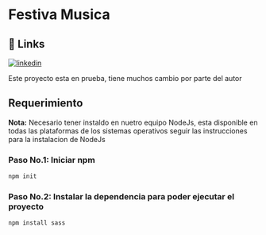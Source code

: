 # Festiva Musica

## 🔗 Links
[![linkedin](https://img.shields.io/badge/linkedin-0A66C2?style=for-the-badge&logo=linkedin&logoColor=white)](https://www.linkedin.com/)

Este proyecto esta en prueba, tiene muchos cambio por parte del autor

## Requerimiento

**Nota:** Necesario tener instaldo en nuetro equipo NodeJs, esta disponible en todas las plataformas de los sistemas operativos
seguir las instrucciones para la instalacion de NodeJs

### Paso No.1: Iniciar npm
```bash
npm init
```
### Paso No.2: Instalar la dependencia para poder ejecutar el proyecto
```bash
npm install sass
```







